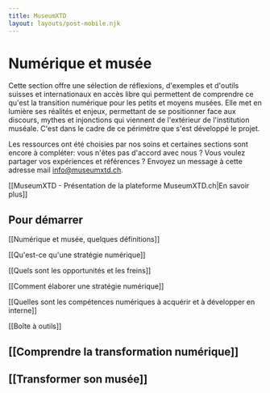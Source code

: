 ```yaml
---
title: MuseumXTD  
layout: layouts/post-mobile.njk  
---
```

# Numérique et musée

Cette section offre une sélection de réflexions, d'exemples et d'outils suisses et internationaux en accès libre qui permettent de comprendre ce qu'est la transition numérique pour les petits et moyens musées. Elle met en lumière ses réalités et enjeux, permettant de se positionner face aux discours, mythes et injonctions qui viennent de l'extérieur de l'institution muséale.
C'est dans le cadre de ce périmètre que s'est développé le projet. 

Les ressources ont été choisies par nos soins et certaines sections sont encore à compléter: vous n'êtes pas d'accord avec nous ? Vous voulez partager vos expériences et références ? Envoyez un message à cette adresse mail [info@museumxtd.ch](mailto:info@museumxtd.ch).  

[[MuseumXTD - Présentation de la plateforme MuseumXTD.ch|En savoir plus]]


## Pour démarrer
[[Numérique et musée, quelques définitions]]

[[Qu'est-ce qu'une stratégie numérique]]

[[Quels sont les opportunités et les freins]]

[[Comment élaborer une stratégie numérique]]

[[Quelles sont les compétences numériques à acquérir et à développer en interne]]

[[Boîte à outils]]

## [[Comprendre la transformation numérique]]


## [[Transformer son musée]]
